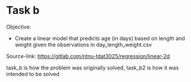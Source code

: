 # Task b
Objective: 

 - Create a linear model that predicts age (in days) based on length and weight given the observations in day_length_weight.csv

 Source-link: https://gitlab.com/ntnu-tdat3025/regression/linear-2d


task_b is how the problem was originally solved, task_b2 is how it was intended to be solved